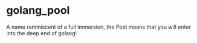 # golang_pool
A name reminiscent of a full immersion, the Pool means that you will enter into the deep end of golang! 
